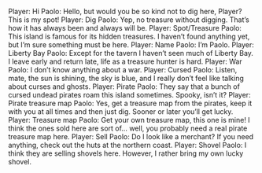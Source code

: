 Player: Hi
Paolo: Hello, but would you be so kind not to dig here, Player? This is my spot!
Player: Dig
Paolo: Yep, no treasure without digging. That’s how it has always been and always will be.
Player: Spot/Treasure
Paolo: This island is famous for its hidden treasures. I haven’t found anything yet, but I’m sure something must be here.
Player: Name
Paolo: I’m Paolo.
Player: Liberty Bay
Paolo: Except for the tavern I haven’t seen much of Liberty Bay. I leave early and return late, life as a treasure hunter is hard.
Player: War
Paolo: I don’t know anything about a war.
Player: Cursed
Paolo: Listen, mate, the sun is shining, the sky is blue, and I really don’t feel like talking about curses and ghosts.
Player: Pirate
Paolo: They say that a bunch of cursed undead pirates roam this island sometimes. Spooky, isn’t it?
Player: Pirate treasure map
Paolo: Yes, get a treasure map from the pirates, keep it with you at all times and then just dig. Sooner or later you’ll get lucky.
Player: Treasure map
Paolo: Get your own treasure map, this one is mine! I think the ones sold here are sort of… well, you probably need a real pirate treasure map here.
Player: Sell
Paolo: Do I look like a merchant? If you need anything, check out the huts at the northern coast.
Player: Shovel
Paolo: I think they are selling shovels here. However, I rather bring my own lucky shovel.